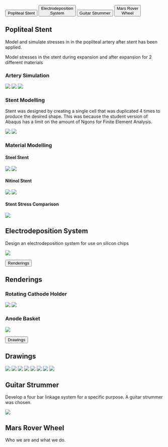 <html>
<head>
   <link rel="stylesheet" href="tabs.css">

</head>
<script>
function openPage(evt, cityName) {
  // Declare all variables
  var i, tabcontent, tablinks;
  tabcontent = document.getElementsByClassName("tabcontent");
  for (i = 0; i < tabcontent.length; i++) {
    tabcontent[i].style.display = "none";
  }

  tablinks = document.getElementsByClassName("tablinks");
  for (i = 0; i < tablinks.length; i++) {
    tablinks[i].className = tablinks[i].className.replace(" active", "");
  }
  document.getElementById(cityName).style.display = "block";
  evt.currentTarget.className += " active";
} 

var acc = document.getElementsByClassName("accordion");
var i;
for (i = 0; i < acc.length; i++) {
  acc[i].addEventListener("click", function() {
    this.classList.toggle("active");
    var panel = this.nextElementSibling;
    if (panel.style.display === "block") {
      panel.style.display = "none";
    } else {
      panel.style.display = "block";
    }
  });
}
</script>

<div class="tabs">
  <button class="tablinks" onclick="openPage(event, '1')" id = "defaultOpen" >Popliteal Stent</button>
  <button class="tablinks" onclick="openPage(event, '2')">Electrodeposition<br>System</button>
  <button class="tablinks" onclick="openPage(event, '3')">Guitar Strummer</button>
  <button class="tablinks" onclick="openPage(event, '4')">Mars Rover<br>Wheel</button>
   
</div>

<div id="1" class="tabcontent">
  <h2>Popliteal Stent</h2>
  <p>Model and simulate stresses in in the popliteal artery after stent has been applied.</p>
  <p>Model stresses in the stent during expansion and after expansion for 2 different materials</p>
  <h3>Artery Simulation</h3>
  <img src="3d Modelling Projects/Popliteal Stent/UnstentedArtery.png"
     style="max-width: 70%;"/> 
  <img src="3d Modelling Projects/Popliteal Stent/StentedArtery.png" 
     style="max-width: 70%;"/> 
  <img src="3d Modelling Projects/Popliteal Stent/ArteryStress.png" 
     style="max-width: 70%;"/> 
 <h3>Stent Modelling</h3>
 <p>Stent was designed by creating a single cell that was duplicated 4 times to produce the desired shape. This was because the student version of Abaqus has a limit on the amount of Ngons for Finite Element Analysis.</p>
  <img src="3d Modelling Projects/Popliteal Stent/UnexpandedStent.png" 
     style="max-width: 70%;"/> 
  <img src="3d Modelling Projects/Popliteal Stent/StentUnitDesign.png" 
     style="max-width: 70%;"/> 
  <h3>Material Modelling</h3>
  <h4>Steel Stent</h4>
  <img src="3d Modelling Projects/Popliteal Stent/ExpansionStentSteel.png" 
     style="max-width: 70%;"/> 
  <img src="3d Modelling Projects/Popliteal Stent/ExpandedStentSteel.png" 
     style="max-width: 70%;"/> 
  <h4>Nitinol Stent</h4>
  <img src="3d Modelling Projects/Popliteal Stent/ExpansionStentNitinol.png" 
     style="max-width: 70%;"/> 
  <img src="3d Modelling Projects/Popliteal Stent/ExpandedStentNitinol.png" 
     style="max-width: 70%;"/> 
  <h4>Stent Stress Comparison</h4>
  <img src="3d Modelling Projects/Popliteal Stent/MatStressCompGraph.png" 
     style="max-width: 70%;"/> 
</div>

<div id="2" class="tabcontent">
  <h2>Electrodeposition System</h2>
  <p>Design an electrodeposition system for use on silicon chips</p>
 <img src="3d Modelling Projects/Electrodeposition System/FullSystem.png" 
     style="max-width: 70%;"/>
 <p></p>
 
 
<button class="accordion" >Renderings</button>
<div class="panel">
  <h2>Renderings</h2>
  <h3>Rotating Cathode Holder</h3>
  <img src="3d Modelling Projects/Electrodeposition System/Cathode render.png"  
     style="max-width: 70%;"/>
  <img src="3d Modelling Projects/Electrodeposition System/Cathode open.png" 
     style="max-width: 70%;"/> 

  <h3>Anode Basket</h3>
  <img src="3d Modelling Projects/Electrodeposition System/Anode Render.png" 
     style="max-width: 70%;"/>
</div>

<button class="accordion" >Drawings</button>
<div class="panel">
      <h2>Drawings</h2>
      <img src="3d Modelling Projects/Electrodeposition System/CathodeAssembly.png" 
     style="max-width: 70%;"/>
     <img src="3d Modelling Projects/Electrodeposition System/TopDraw.png" 
     style="max-width: 70%;"/>
     <img src="3d Modelling Projects/Electrodeposition System/ClaspDraw.png" 
     style="max-width: 70%;"/>
     <img src="3d Modelling Projects/Electrodeposition System/PinDraw.png" 
     style="max-width: 70%;"/>
     <img src="3d Modelling Projects/Electrodeposition System/RingDraw.png" 
     style="max-width: 70%;"/>
     <img src="3d Modelling Projects/Electrodeposition System/FoamDraw.png" 
     style="max-width: 70%;"/>
     <img src="3d Modelling Projects/Electrodeposition System/CaseDraw.png" 
     style="max-width: 70%;"/>
     <img src="3d Modelling Projects/Electrodeposition System/ShaftDraw.png" 
     style="max-width: 70%;"/>
 </div>
</div>
<div id="3" class="tabcontent">
  <h2>Guitar Strummer</h2>
  <p>Develop a four bar linkage system for a specific purpose. A guitar strummer was chosen.</p>
  <img src="3d Modelling Projects/Guitar Strummer/MS.gif" 
     style="max-width: 70%;"/>

</div>

<div id="4" class="tabcontent">
  <h2>Mars Rover Wheel</h2>
  <p>Who we are and what we do.</p>
</div> 
<script>
   document.getElementById("defaultOpen").click());
</script>
</html>

